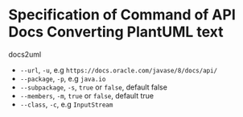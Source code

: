 # Specification of Command of API Docs Converting PlantUML text

docs2uml

- `--url`, `-u`, e.g `https://docs.oracle.com/javase/8/docs/api/`
- `--package`, `-p`, e.g `java.io`
- `--subpackage`, `-s`, `true` or `false`, default false
- `--members`, `-m`, `true` or `false`, default true
- `--class`, `-c`, e.g `InputStream`

